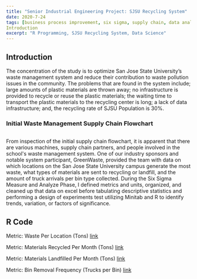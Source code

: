 ```yaml
---
title: "Senior Industrial Engineering Project: SJSU Recycling System"
date: 2020-7-24
tags: [business process improvement, six sigma, supply chain, data analytics]
Introduction
excerpt: "R Programming, SJSU Recycling System, Data Science"
---
```

## Introduction

The concentration of the study is to optimize San Jose State University’s waste management system and reduce their contribution to waste pollution issues in the community. The problems that are found in the system include; large amounts of plastic materials are thrown away; no infrastructure is provided to recycle or reuse the plastic materials; the waiting time to transport the plastic materials to the recycling center is long; a lack of data infrastructure; and, the recycling rate of SJSU Population is 30%.

### Initial Waste Management Supply Chain Flowchart

<img src="{{ site.url }}{{ site.baseurl }}/images/recyclingsystem/processmap.jpeg" alt="">

From inspection of the initial supply chain flowchart, it is apparent that there are various machines, supply chain partners, and people involved in the school's waste management system. One of our industry sponsors and notable system participant, GreenWaste, provided the team with data on which locations on the San Jose State University campus generate the most waste, what types of materials are sent to recycling or landfill, and the amount of truck arrivals per bin type collected. During the Six Sigma Measure and Analyze Phase, I defined metrics and units, organized, and cleaned up that data on excel before tabulating descriptive statistics and performing a design of experiments test utilizing Minitab and R to identify trends, variation, or factors of significance.

## R Code

Metric: Waste Per Location (Tons)
[link](https://github.com/diriyeibrahim/Senior-IE-Project/blob/master/Waste%20Per%20Location.R)

Metric: Materials Recycled Per Month (Tons)
[link](https://github.com/diriyeibrahim/Senior-IE-Project/blob/master/Materials%20Recycled%20Per%20Month.R)

Metric: Materials Landfilled Per Month (Tons)
[link](https://github.com/diriyeibrahim/Senior-IE-Project/blob/master/Materials%20Landfilled%20Per%20Month.R)

Metric: Bin Removal Frequency (Trucks per Bin)
[link](https://github.com/diriyeibrahim/Senior-IE-Project/blob/master/Bin%20Removal%20Frequency.R)
